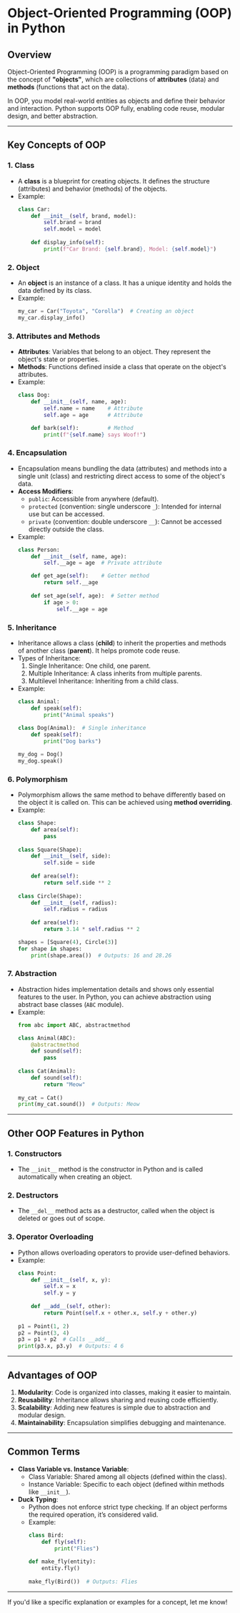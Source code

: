# Object-Oriented Programming (OOP) in Python

## Overview
Object-Oriented Programming (OOP) is a programming paradigm based on the concept of **"objects"**, which are collections of **attributes** (data) and **methods** (functions that act on the data). 

In OOP, you model real-world entities as objects and define their behavior and interaction. Python supports OOP fully, enabling code reuse, modular design, and better abstraction.

---

## Key Concepts of OOP

### 1. **Class**
   - A **class** is a blueprint for creating objects. It defines the structure (attributes) and behavior (methods) of the objects.
   - Example:
     ```python
     class Car:
         def __init__(self, brand, model):
             self.brand = brand
             self.model = model
         
         def display_info(self):
             print(f"Car Brand: {self.brand}, Model: {self.model}")
     ```

### 2. **Object**
   - An **object** is an instance of a class. It has a unique identity and holds the data defined by its class.
   - Example:
     ```python
     my_car = Car("Toyota", "Corolla")  # Creating an object
     my_car.display_info()
     ```

### 3. **Attributes and Methods**
   - **Attributes**: Variables that belong to an object. They represent the object's state or properties.
   - **Methods**: Functions defined inside a class that operate on the object's attributes.
   - Example:
     ```python
     class Dog:
         def __init__(self, name, age):
             self.name = name    # Attribute
             self.age = age      # Attribute

         def bark(self):         # Method
             print(f"{self.name} says Woof!")
     ```

### 4. **Encapsulation**
   - Encapsulation means bundling the data (attributes) and methods into a single unit (class) and restricting direct access to some of the object's data.
   - **Access Modifiers**:
     - `public`: Accessible from anywhere (default).
     - `protected` (convention: single underscore `_`): Intended for internal use but can be accessed.
     - `private` (convention: double underscore `__`): Cannot be accessed directly outside the class.
   - Example:
     ```python
     class Person:
         def __init__(self, name, age):
             self.__age = age  # Private attribute

         def get_age(self):    # Getter method
             return self.__age
         
         def set_age(self, age):  # Setter method
             if age > 0:
                 self.__age = age
     ```

### 5. **Inheritance**
   - Inheritance allows a class (**child**) to inherit the properties and methods of another class (**parent**). It helps promote code reuse.
   - Types of Inheritance:
     1. Single Inheritance: One child, one parent.
     2. Multiple Inheritance: A class inherits from multiple parents.
     3. Multilevel Inheritance: Inheriting from a child class.
   - Example:
     ```python
     class Animal:
         def speak(self):
             print("Animal speaks")
         
     class Dog(Animal):  # Single inheritance
         def speak(self):
             print("Dog barks")

     my_dog = Dog()
     my_dog.speak()
     ```

### 6. **Polymorphism**
   - Polymorphism allows the same method to behave differently based on the object it is called on. This can be achieved using **method overriding**.
   - Example:
     ```python
     class Shape:
         def area(self):
             pass
         
     class Square(Shape):
         def __init__(self, side):
             self.side = side
         
         def area(self):
             return self.side ** 2
         
     class Circle(Shape):
         def __init__(self, radius):
             self.radius = radius
         
         def area(self):
             return 3.14 * self.radius ** 2

     shapes = [Square(4), Circle(3)]
     for shape in shapes:
         print(shape.area())  # Outputs: 16 and 28.26
     ```

### 7. **Abstraction**
   - Abstraction hides implementation details and shows only essential features to the user. In Python, you can achieve abstraction using abstract base classes (`ABC` module).
   - Example:
     ```python
     from abc import ABC, abstractmethod

     class Animal(ABC):
         @abstractmethod
         def sound(self):
             pass
         
     class Cat(Animal):
         def sound(self):
             return "Meow"
         
     my_cat = Cat()
     print(my_cat.sound())  # Outputs: Meow
     ```

---

## Other OOP Features in Python

### 1. **Constructors**
   - The `__init__` method is the constructor in Python and is called automatically when creating an object.

### 2. **Destructors**
   - The `__del__` method acts as a destructor, called when the object is deleted or goes out of scope.

### 3. **Operator Overloading**
   - Python allows overloading operators to provide user-defined behaviors.
   - Example:
     ```python
     class Point:
         def __init__(self, x, y):
             self.x = x
             self.y = y
         
         def __add__(self, other):
             return Point(self.x + other.x, self.y + other.y)
         
     p1 = Point(1, 2)
     p2 = Point(3, 4)
     p3 = p1 + p2  # Calls __add__
     print(p3.x, p3.y)  # Outputs: 4 6
     ```

---

## Advantages of OOP
1. **Modularity**: Code is organized into classes, making it easier to maintain.
2. **Reusability**: Inheritance allows sharing and reusing code efficiently.
3. **Scalability**: Adding new features is simple due to abstraction and modular design.
4. **Maintainability**: Encapsulation simplifies debugging and maintenance.

---

## Common Terms
- **Class Variable vs. Instance Variable**:
  - Class Variable: Shared among all objects (defined within the class).
  - Instance Variable: Specific to each object (defined within methods like `__init__`).
- **Duck Typing**:
  - Python does not enforce strict type checking. If an object performs the required operation, it’s considered valid.
  - Example:
    ```python
    class Bird:
        def fly(self):
            print("Flies")
        
    def make_fly(entity):
        entity.fly()
        
    make_fly(Bird())  # Outputs: Flies
    ```

---

If you'd like a specific explanation or examples for a concept, let me know!
